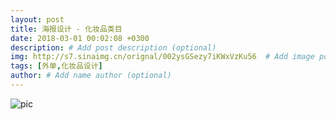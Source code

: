 ```yaml
---
layout: post
title: 海报设计 - 化妆品类目
date: 2018-03-01 00:02:08 +0300
description: # Add post description (optional)
img: http://s7.sinaimg.cn/orignal/002ysGSezy7iKWxVzKu56  # Add image post (optional)
tags: [外单,化妆品设计] 
author: # Add name author (optional)
---
```



![pic](http://s11.sinaimg.cn/orignal/002ysGSezy7iKWMoTr4ea)

